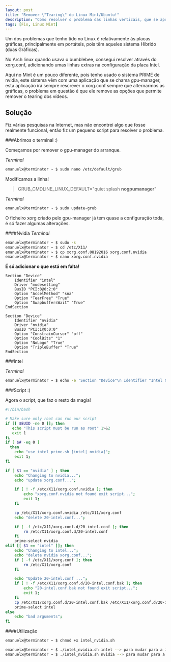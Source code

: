 ```yaml
---
layout: post
title: "Remover \"Tearing\" do Linux Mint/Ubuntu!"
description: "Como resolver o problema das linhas verticais, que se apresentam nos vídeos nas placas gráficas intel."
tags: [Fix, Linux Mint]
---
```


Um dos problemas que tenho tido no Linux é relativamente às placas gráficas, principalmente em portáteis, pois têm aqueles sistema Híbrido (duas Gráficas).

No Arch linux quando usava o bumblebee, consegui resolver através do xorg.conf, adicionando umas linhas extras na configuração da placa Intel.

Aqui no Mint é um pouco diferente, pois tenho usado o sistema PRIME de nvidia, este sistema vêm com uma aplicação que se chama gpu-manager, esta aplicação irá sempre rescrever o xorg.conf sempre que alternarmos as gráficas, o problema em questão é que ele remove as opções que permite remover o tearing dos vídeos.

<div class="divider"></div>

## Solução

Fiz várias pesquisas na Internet, mas não encontrei algo que fosse realmente funcional, então fiz um pequeno script para resolver o problema.

###Abrimos o terminal :)

Começamos por remover o gpu-manager do arranque.

<i class="fa fa-terminal" aria-hidden="true">Terminal</i>

~~~ bash
emanuelx@terminator ~ $ sudo nano /etc/default/grub
~~~

Modificamos a linha!

>GRUB_CMDLINE_LINUX_DEFAULT="quiet splash **nogpumanager**"

<i class="fa fa-terminal" aria-hidden="true">Terminal</i>

~~~ bash
emanuelx@terminator ~ $ sudo update-grub
~~~

O ficheiro xorg criado pelo gpu-manager já tem quase a configuração toda, é só fazer algumas alterações.

####Nvidia
<i class="fa fa-terminal" aria-hidden="true">Terminal</i>

~~~bash
emanuelx@terminator ~ $ sudo -s
emanuelx@terminator ~ $ cd /etc/X11/
emanuelx@terminator ~ $ cp xorg.conf.08192016 xorg.conf.nvidia
emanuelx@terminator ~ $ nano xorg.conf.nvidia
~~~

**É só adicionar o que está em falta!**

~~~
Section "Device"
    Identifier "intel"
    Driver "modesetting"
    BusID "PCI:0@0:2:0"
    Option "AccelMethod" "sna"
    Option "TearFree" "True"
    Option "SwapbuffersWait" "True"
EndSection

Section "Device"
    Identifier "nvidia"
    Driver "nvidia"
    BusID "PCI:1@0:0:0"
    Option "ConstrainCursor" "off"
    Option "CoolBits" "1"
    Option "NoLogo" "True"
    Option "TripleBuffer" "True"
EndSection
~~~

###Intel

<i class="fa fa-terminal" aria-hidden="true">Terminal</i>

~~~ bash
emanuelx@terminator ~ $ echo -e 'Section "Device"\n Identifier "Intel Graphics"\n Driver "Intel"\n Option "AccelMethod" "sna"\n Option "TearFree" "true"\nEndSection' | sudo tee /etc/X11/xorg.conf.d/20-intel.conf.bak
~~~

###Script :)

Agora o script, que faz o resto da magia!


~~~bash
#!/bin/bash

# Make sure only root can run our script
if [[ $EUID -ne 0 ]]; then
   echo "This script must be run as root" 1>&2
   exit 1
fi
if [ $# -eq 0 ]
  then
  	echo "use intel_prime.sh [intel| nvidia]";
    exit 1;
fi

if [ $1 == "nvidia" ] ; then
	echo "Changing to nvidia...";
	echo "update xorg.conf...";

	if [ ! -f /etc/X11/xorg.conf.nvidia ]; then
    	echo "xorg.conf.nvidia not found exit script...";
    	exit 1;
	fi

	cp /etc/X11/xorg.conf.nvidia /etc/X11/xorg.conf
	echo "delete 20-intel.conf...";

	if [ -f /etc/X11/xorg.conf.d/20-intel.conf ]; then
    	rm /etc/X11/xorg.conf.d/20-intel.conf
	fi
	prime-select nvidia
elif [[ $1 == "intel" ]]; then
	echo "Changing to intel...";
	echo "delete nvidia xorg.conf...";
	if [ -f /etc/X11/xorg.conf ]; then
    	rm /etc/X11/xorg.conf
	fi

	echo "Update 20-intel.conf ...";
	if [ ! -f /etc/X11/xorg.conf.d/20-intel.conf.bak ]; then
    	echo "20-intel.conf.bak not found exit script...";
    	exit 1;
	fi
    cp /etc/X11/xorg.conf.d/20-intel.conf.bak /etc/X11/xorg.conf.d/20-intel.conf
    prime-select intel
else
	echo "bad arguments";
fi
~~~

<div class="divider"></div>

####Utilização

~~~bash
emanuelx@terminator ~ $ chmod +x intel_nvidia.sh

emanuelx@terminator ~ $ ./intel_nvidia.sh intel --> para mudar para a intel
emanuelx@terminator ~ $ ./intel_nvidia.sh nvidia --> para mudar para a nvidia
~~~